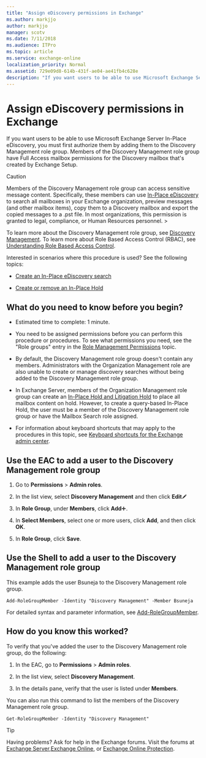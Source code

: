 ```yaml
---
title: "Assign eDiscovery permissions in Exchange"
ms.author: markjjo
author: markjjo
manager: scotv
ms.date: 7/11/2018
ms.audience: ITPro
ms.topic: article
ms.service: exchange-online
localization_priority: Normal
ms.assetid: 729e09d8-614b-431f-ae04-ae41fb4c628e
description: "If you want users to be able to use Microsoft Exchange Server In-Place eDiscovery, you must first authorize them by adding them to the Discovery Management role group. Members of the Discovery Management role group have Full Access mailbox permissions for the Discovery mailbox that's created by Exchange Setup."
---
```


# Assign eDiscovery permissions in Exchange

If you want users to be able to use Microsoft Exchange Server In-Place eDiscovery, you must first authorize them by adding them to the Discovery Management role group. Members of the Discovery Management role group have Full Access mailbox permissions for the Discovery mailbox that's created by Exchange Setup.
  
> [!CAUTION]
> Members of the Discovery Management role group can access sensitive message content. Specifically, these members can use [In-Place eDiscovery](in-place-ediscovery.md) to search all mailboxes in your Exchange organization, preview messages (and other mailbox items), copy them to a Discovery mailbox and export the copied messages to a .pst file. In most organizations, this permission is granted to legal, compliance, or Human Resources personnel. > 
  
To learn more about the Discovery Management role group, see [Discovery Management](https://technet.microsoft.com/library/b8bc5922-a8c9-4707-906d-fa38bb87da8f.aspx). To learn more about Role Based Access Control (RBAC), see [Understanding Role Based Access Control](https://technet.microsoft.com/library/fd268867-2ae5-441b-8103-7a7583eb2bbe.aspx).
  
Interested in scenarios where this procedure is used? See the following topics:
  
- [Create an In-Place eDiscovery search](create-in-place-ediscovery-search.md)
    
- [Create or remove an In-Place Hold](../../security-and-compliance/create-or-remove-in-place-holds.md)
    
## What do you need to know before you begin?

- Estimated time to complete: 1 minute.
    
- You need to be assigned permissions before you can perform this procedure or procedures. To see what permissions you need, see the "Role groups" entry in the [Role Management Permissions](https://technet.microsoft.com/library/cb9591c4-fbb3-4199-8007-6bbfdfd5a2e9.aspx) topic. 
    
- By default, the Discovery Management role group doesn't contain any members. Administrators with the Organization Management role are also unable to create or manage discovery searches without being added to the Discovery Management role group. 
    
- In Exchange Server, members of the Organization Management role group can create an [In-Place Hold and Litigation Hold](../../security-and-compliance/in-place-and-litigation-holds.md) to place all mailbox content on hold. However, to create a query-based In-Place Hold, the user must be a member of the Discovery Management role group or have the Mailbox Search role assigned. 
    
- For information about keyboard shortcuts that may apply to the procedures in this topic, see [Keyboard shortcuts for the Exchange admin center](../../accessibility/keyboard-shortcuts-in-admin-center.md).
    
## Use the EAC to add a user to the Discovery Management role group

1. Go to **Permissions** \> **Admin roles**.
    
2. In the list view, select **Discovery Management** and then click **Edit**![Edit icon](../../media/ITPro_EAC_EditIcon.gif)
  
3. In **Role Group**, under **Members**, click **Add**![Add Icon](../../media/ITPro_EAC_AddIcon.gif).
    
4. In **Select Members**, select one or more users, click **Add**, and then click **OK**.
    
5. In **Role Group**, click **Save**.
    
## Use the Shell to add a user to the Discovery Management role group

This example adds the user Bsuneja to the Discovery Management role group.
  
```
Add-RoleGroupMember -Identity "Discovery Management" -Member Bsuneja
```

For detailed syntax and parameter information, see [Add-RoleGroupMember](https://technet.microsoft.com/library/ed53e269-a855-4066-88a7-1ba36086bd72.aspx).
  
## How do you know this worked?

To verify that you've added the user to the Discovery Management role group, do the following: 
  
1. In the EAC, go to **Permissions** \> **Admin roles**.
    
2. In the list view, select **Discovery Management**.
    
3. In the details pane, verify that the user is listed under **Members**.
    
You can also run this command to list the members of the Discovery Management role group.
  
```
Get-RoleGroupMember -Identity "Discovery Management"
```

> [!TIP]
> Having problems? Ask for help in the Exchange forums. Visit the forums at [Exchange Server](https://go.microsoft.com/fwlink/p/?linkId=60612),[Exchange Online](https://go.microsoft.com/fwlink/p/?linkId=267542), or [Exchange Online Protection](https://go.microsoft.com/fwlink/p/?linkId=285351). 
  

